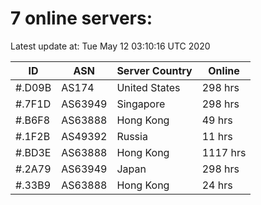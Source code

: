 # 7 online servers:

Latest update at: Tue May 12 03:10:16 UTC 2020

| ID | ASN | Server Country | Online |
| -- | --- | -------------- | ------ |
| #.D09B | AS174 | United States | 298 hrs |
| #.7F1D | AS63949 | Singapore | 298 hrs |
| #.B6F8 | AS63888 | Hong Kong | 49 hrs |
| #.1F2B | AS49392 | Russia | 11 hrs |
| #.BD3E | AS63888 | Hong Kong | 1117 hrs |
| #.2A79 | AS63949 | Japan | 298 hrs |
| #.33B9 | AS63888 | Hong Kong | 24 hrs |

